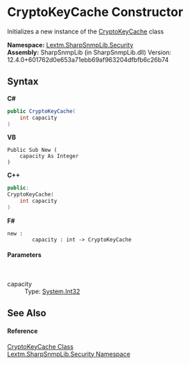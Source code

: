 # CryptoKeyCache Constructor 
 

Initializes a new instance of the <a href="T_Lextm_SharpSnmpLib_Security_CryptoKeyCache">CryptoKeyCache</a> class

**Namespace:**&nbsp;<a href="N_Lextm_SharpSnmpLib_Security">Lextm.SharpSnmpLib.Security</a><br />**Assembly:**&nbsp;SharpSnmpLib (in SharpSnmpLib.dll) Version: 12.4.0+601762d0e653a71ebb69af963204dfbfb6c26b74

## Syntax

**C#**<br />
``` C#
public CryptoKeyCache(
	int capacity
)
```

**VB**<br />
``` VB
Public Sub New ( 
	capacity As Integer
)
```

**C++**<br />
``` C++
public:
CryptoKeyCache(
	int capacity
)
```

**F#**<br />
``` F#
new : 
        capacity : int -> CryptoKeyCache
```


#### Parameters
&nbsp;<dl><dt>capacity</dt><dd>Type: <a href="https://docs.microsoft.com/dotnet/api/system.int32" target="_blank" rel="noopener noreferrer">System.Int32</a><br /></dd></dl>

## See Also


#### Reference
<a href="T_Lextm_SharpSnmpLib_Security_CryptoKeyCache">CryptoKeyCache Class</a><br /><a href="N_Lextm_SharpSnmpLib_Security">Lextm.SharpSnmpLib.Security Namespace</a><br />